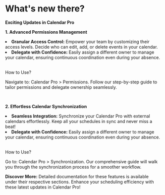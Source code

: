 # What's new there?

<p class="no-margin"><b>Exciting Updates in Calendar Pro</b></p>

<p><b>1. Advanced Permissions Management</b></p> 
<li><b>Granular Access Control:</b> Empower your team by customizing their access levels. Decide who can edit, add, or delete events in your calendar.</li>
<li><b>Delegate with Confidence:</b> Easily assign a different owner to manage your calendar, ensuring continuous coordination even during your absence.</li>
</br>
<p>How to Use?</p>

<p>Navigate to: Calendar Pro > Permissions.
Follow our step-by-step guide to tailor permissions and delegate ownership seamlessly.</p>
</br>
<p><b>2. Effortless Calendar Synchronization</b></p> 
<li><b>Seamless Integration:</b> Synchronize your Calendar Pro with external calendars effortlessly. Keep all your schedules in sync and never miss a beat!</li>
<li><b>Delegate with Confidence:</b> Easily assign a different owner to manage your calendar, ensuring continuous coordination even during your absence.</li>
</br>
<p>How to Use?</p>

<p>Go to: Calendar Pro > Synchronization.
Our comprehensive guide will walk you through the synchronization process for a smoother workflow.</p>

<p><b>Discover More:</b>
Detailed documentation for these features is available under their respective sections. Enhance your scheduling efficiency with these latest updates in Calendar Pro!</p>

<Hubspot />
<Clarity />
<GoogleAnalytics />